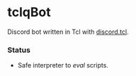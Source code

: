 # tclqBot
Discord bot written in Tcl with
[discord.tcl](https://github.com/qwename/discord.tcl).

### Status

- Safe interpreter to *eval* scripts.
